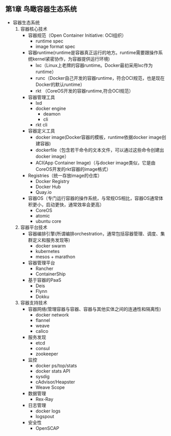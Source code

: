 ## 第1章 鸟瞰容器生态系统
- 容器生态系统
	1. 容器核心技术
		- 容器规范（Open Container Initiative: OCI组织）
			- runtime spec
			- image format spec
		- 容器runtime(runtime是容器真正运行的地方。runtime需要跟操作系统kernel紧密协作，为容器提供运行环境)
			- lxc（Linux上老牌的容器runtime。Docker最初采用lxc作为runtime）
			- runc（Docker自己开发的容器runtime，符合OCI规范，也是现在Docker的默认runtime）
			- rkt （CoreOS开发的容器runtime,符合OCI规范）
		- 容器管理工具
			- lxd
			- docker engine
				- deamon
				- cli
			- rkt cli
		- 容器定义工具
			- docker image(Docker容器的模板，runtime依据docker image创建容器)
			- dockerfile（包含若干命令的文本文件，可以通过这些命令创建出docker image）
			- ACI(App Container Image)（与docker image类似，它是由CoreOS开发的rkt容器的image格式）
		- Registries（统一存放image的仓库）
			- Docker Registry
			- Docker Hub
			- Quay.io
		- 容器OS（专门运行容器的操作系统，与常规OS相比，容器OS通常体积更小，启动更快，通常效率会更高）
			- CoreOS
			- atomic
			- ubuntu core
	2. 容器平台技术
		- 容器编排引擎(所谓编排orchestration，通常包括容器管理、调度、集群定义和服务发现等)
			- docker swarm
			- kubernetes
			- mesos + marathon
		- 容器管理平台
			- Rancher
			- ContainerShip
		- 基于容器的PaaS
			- Deis
			- Flynn
			- Dokku
	3. 容器支持技术
		- 容器网络(管理容器与容器、容器与其他实体之间的连通性和隔离性)
			- docker network
			- flannel
			- weave
			- calico
		- 服务发现
			- etcd
			- consul
			- zookeeper
		- 监控
			- docker ps/top/stats
			- docker stats API
			- sysdig
			- cAdvisor/Heapster
			- Weave Scope
		- 数据管理
			- Rex-Ray
		- 日志管理
			- docker logs
			- logspout
		- 安全性
			- OpenSCAP